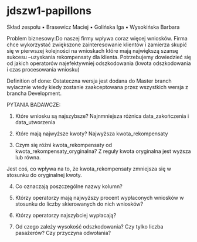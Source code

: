 # jdszw1-papillons
Skład zespołu ▪ Brasewicz Maciej ▪ Golińska Iga ▪ Wysokińska Barbara

Problem biznesowy:Do naszej firmy wpływa coraz więcej wniosków. Firma chce wykorzystać zwiększone zainteresowanie klientów i zamierza skupić się w pierwszej kolejności na wnioskach które mają największą szansę sukcesu –uzyskania rekompensaty dla klienta. Potrzebujemy dowiedzieć się od jakich operatorów najefektywniej odszkodowania (kwota odszkodowania i czas procesowania wniosku)

Definition of done:
Ostateczna wersja jest dodana do Master branch wylacznie wtedy kiedy zostanie zaakceptowana przez wszystkich wersja z brancha Development.



PYTANIA BADAWCZE:

1. Które wniosku są najszybsze? Najnmniejsza różnica data_zakończenia  i data_utworzenia 

2. Które mają najwyższe kwoty?  Najwyższa kwota_rekompensaty

3. Czym się różni kwota_rekompensaty od kwota_rekompensaty_oryginalna?  Z reguły kwota oryginalna jest wyższa lub równa.

Jest coś, co wpływa na to, że kwota_rekompensaty zmniejsza się w stosunku do oryginalnej kwoty.

4. Co oznaczają poszczególne nazwy kolumn?

5. Którzy operatorzy mają najwyższy procent wypłaconych wniosków w stosunku do liczby skierowanych do nich wniosków?

6. Którzy operatorzy najszybciej wypłacają?

7. Od czego zależy wysokość odszkodowania? Czy tylko liczba pasażerów? Czy przyczyna odwołania? 
